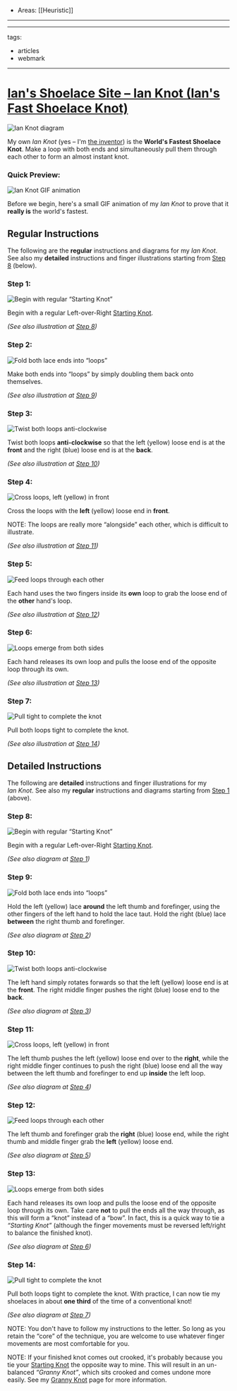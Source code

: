 
- Areas: [[Heuristic]]

---

---
tags:
  - articles
  - webmark
---

# [Ian's Shoelace Site – Ian Knot (Ian's Fast Shoelace Knot)](https://www.fieggen.com/shoelace/ianknot.htm)

![Ian Knot diagram](https://www.fieggen.com/Ian-Knot-0.gif)

My own *Ian Knot* (yes – I'm [the inventor](https://www.fieggen.com/ianknothistory.htm "Ian's invention of the Ian Knot in 1982")) is the **World's Fastest Shoelace Knot**. Make a loop with both ends and simultaneously pull them through each other to form an almost instant knot.


### Quick Preview:

![Ian Knot GIF animation](https://www.fieggen.com/Dont_Link/IanKnot32_160x120.gif "Ian Knot GIF animation")

Before we begin, here's a small GIF animation of my *Ian Knot* to prove that it **really is** the world's fastest.

## Regular Instructions

The following are the **regular** instructions and diagrams for my *Ian Knot*. See also my **detailed** instructions and finger illustrations starting from [Step 8](https://www.fieggen.com/#detailed "Skip to detailed instructions (below)") (below).

### Step 1:

![Begin with regular “Starting Knot”](https://www.fieggen.com/Dont_Link/knots/Starting-Knot-4.png "Begin with regular “Starting Knot”")

Begin with a regular Left-over-Right [Starting Knot](https://www.fieggen.com/startknot.htm "Starting Knot").

*(See also illustration at [Step 8](https://www.fieggen.com/#step8 "Skip to Step 8 (below)"))*

### Step 2:

![Fold both lace ends into “loops”](https://www.fieggen.com/Dont_Link/knots/Ian-Knot-2.png "Fold both lace ends into “loops”")

Make both ends into “loops” by simply doubling them back onto themselves.

*(See also illustration at [Step 9](https://www.fieggen.com/#step9 "Skip to Step 9 (below)"))*

### Step 3:

![Twist both loops anti-clockwise](https://www.fieggen.com/Dont_Link/knots/Ian-Knot-3.png "Twist both loops anti-clockwise")

Twist both loops **anti-clockwise** so that the left (yellow) loose end is at the **front** and the right (blue) loose end is at the **back**.

*(See also illustration at [Step 10](https://www.fieggen.com/#step10 "Skip to Step 10 (below)"))*

### Step 4:

![Cross loops, left (yellow) in front](https://www.fieggen.com/Dont_Link/knots/Ian-Knot-4.png "Cross loops, left (yellow) in front")

Cross the loops with the **left** (yellow) loose end in **front**.

NOTE: The loops are really more “alongside” each other, which is difficult to illustrate.

*(See also illustration at [Step 11](https://www.fieggen.com/#step11 "Skip to Step 11 (below)"))*

### Step 5:

![Feed loops through each other](https://www.fieggen.com/Dont_Link/knots/Ian-Knot-5.png "Feed loops through each other")

Each hand uses the two fingers inside its **own** loop to grab the loose end of the **other** hand's loop.

*(See also illustration at [Step 12](https://www.fieggen.com/#step12 "Skip to Step 12(below)"))*

### Step 6:

![Loops emerge from both sides](https://www.fieggen.com/Dont_Link/knots/Ian-Knot-6.png "Loops emerge from both sides")

Each hand releases its own loop and pulls the loose end of the opposite loop through its own.

*(See also illustration at [Step 13](https://www.fieggen.com/#step13 "Skip to Step 13 (below)"))*

### Step 7:

![Pull tight to complete the knot](https://www.fieggen.com/Dont_Link/knots/Ian-Knot-7.png "Pull tight to complete the knot")

Pull both loops tight to complete the knot.

*(See also illustration at [Step 14](https://www.fieggen.com/#step14 "Skip to Step 14 (below)"))*

## Detailed Instructions

The following are **detailed** instructions and finger illustrations for my *Ian Knot*. See also my **regular** instructions and diagrams starting from [Step 1](https://www.fieggen.com/#knotsteps "Skip to regular instructions (above)") (above).

### Step 8:

![Begin with regular “Starting Knot”](https://www.fieggen.com/Dont_Link/knots/Ian-Knot-8.png "Begin with regular “Starting Knot”")

Begin with a regular Left-over-Right [Starting Knot](https://www.fieggen.com/startknot.htm "Starting Knot").

*(See also diagram at [Step 1](https://www.fieggen.com/#step1 "Skip to Step 1 (above)"))*

### Step 9:

![Fold both lace ends into “loops”](https://www.fieggen.com/Dont_Link/knots/Ian-Knot-9.png "Fold both lace ends into “loops”")

Hold the left (yellow) lace **around** the left thumb and forefinger, using the other fingers of the left hand to hold the lace taut. Hold the right (blue) lace **between** the right thumb and forefinger.

*(See also diagram at [Step 2](https://www.fieggen.com/#step2 "Skip to Step 2 (above)"))*

### Step 10:

![Twist both loops anti-clockwise](https://www.fieggen.com/Dont_Link/knots/Ian-Knot-10.png "Twist both loops anti-clockwise")

The left hand simply rotates forwards so that the left (yellow) loose end is at the **front**. The right middle finger pushes the right (blue) loose end to the **back**.

*(See also diagram at [Step 3](https://www.fieggen.com/#step3 "Skip to Step 3 (above)"))*

### Step 11:

![Cross loops, left (yellow) in front](https://www.fieggen.com/Dont_Link/knots/Ian-Knot-11.png "Cross loops, left (yellow) in front")

The left thumb pushes the left (yellow) loose end over to the **right**, while the right middle finger continues to push the right (blue) loose end all the way between the left thumb and forefinger to end up **inside** the left loop.

*(See also diagram at [Step 4](https://www.fieggen.com/#step4 "Skip to Step 4 (above)"))*

### Step 12:

![Feed loops through each other](https://www.fieggen.com/Dont_Link/knots/Ian-Knot-12.png "Feed loops through each other")

The left thumb and forefinger grab the **right** (blue) loose end, while the right thumb and middle finger grab the **left** (yellow) loose end.

*(See also diagram at [Step 5](https://www.fieggen.com/#step5 "Skip to Step 5 (above)"))*

### Step 13:

![Loops emerge from both sides](https://www.fieggen.com/Dont_Link/knots/Ian-Knot-13.png "Loops emerge from both sides")

Each hand releases its own loop and pulls the loose end of the opposite loop through its own. Take care **not** to pull the ends all the way through, as this will form a “knot” instead of a “bow”. In fact, this is a quick way to tie a *“Starting Knot”* (although the finger movements must be reversed left/right to balance the finished knot).

*(See also diagram at [Step 6](https://www.fieggen.com/#step6 "Skip to Step 6 (above)"))*

### Step 14:

![Pull tight to complete the knot](https://www.fieggen.com/Dont_Link/knots/Ian-Knot-14.png "Pull tight to complete the knot")

Pull both loops tight to complete the knot. With practice, I can now tie my shoelaces in about **one third** of the time of a conventional knot!

*(See also diagram at [Step 7](https://www.fieggen.com/#step7 "Skip to Step 7 (above)"))*

NOTE: You don't have to follow my instructions to the letter. So long as you retain the “core” of the technique, you are welcome to use whatever finger movements are most comfortable for you.


NOTE: If your finished knot comes out crooked, it's probably because you tie your [Starting Knot](https://www.fieggen.com/startknot.htm "Starting Knot") the opposite way to mine. This will result in an un-balanced *“Granny Knot”*, which sits crooked and comes undone more easily. See my [Granny Knot](https://www.fieggen.com/grannyknot.htm "Granny Knot") page for more information.

